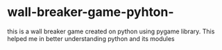 # wall-breaker-game-pyhton-
this is a wall breaker game created on python using pygame library.
This helped me in better understanding python and its modules
